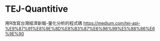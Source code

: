 # TEJ-Quantitive
用R改寫台灣經濟新報-量化分析的程式碼
https://medium.com/tej-api-%E9%87%91%E8%9E%8D%E8%B3%87%E6%96%99%E5%88%86%E6%9E%90
